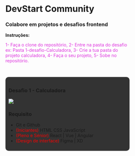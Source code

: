 
<style>
    .center{
        display: flex;
        flex-direction: column;
        margin: 0 auto;
        width: 400px;
        height: 100vh;
    }
    .desafio{
        background-color: #333;
        padding:10px;
        border-radius: 10px;
        margin: 30px 0;
    }
    span{
        color:red;
    }
    p{
        color:#d3d;
    }
</style>



### 

<div class='center'>
    <div>
        <h1>DevStart Community</h1>
        <h3>Colabore em projetos e desafios frontend</h3>
        <strong>Instruções:</strong>
        <p>
            1- Faça o clone do repositório,
            2- Entre na pasta do desafio ex: Pasta 1-desafio-Calculadora,
            3- Crie a tua pasta do projeto calculadora, 
            4- Faça o seu projeto, 
            5- Sobe no repositório.
        </p>
    </div>
    <div class='desafio'>
        <h3>Desafio 1 - Calculadora</h3>
        <div>
            <img src='https://cdn.hashnode.com/res/hashnode/image/upload/v1631766409611/zDDhlwDmB.jpeg?auto=compress,format&format=webp'/>
        </div>
         <h3>Requisito</h3>
         <ul>
            <li>Git e Github</li>
            <li><span>(Iniciantes)</span> HTML CSS JavaScript</li>
            <li><span>(Pleno e Sénior)</span> React | Vue | Angular </li>
            <li> <span>(Design de interface)</span> Figma | XD </li>
         </ul>
    </div>
</div>